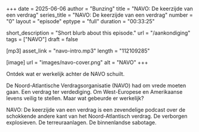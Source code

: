 +++
date = 2025-06-06
author = "Bunzing"
title = "NAVO: De keerzijde van een verdrag"
series_title = "NAVO: De keerzijde van een verdrag"
number = "0"
layout = "episode"
eptype = "full"
duration = "00:33:25"

short_description = "Short blurb about this episode."
url = "/aankondiging"
tags = ["NAVO"]
draft = false

[mp3]
asset_link = "navo-intro.mp3"
length = "112109285"

[image]
url = "images/navo-cover.png"
alt = "NAVO"
+++

Ontdek wat er werkelijk achter de NAVO schuilt.

De Noord-Atlantische Verdragsorganisatie (NAVO) had om vrede moeten gaan. Een verdrag ter verdediging. Om West-Europese en Amerikaanse levens veilig te stellen. Maar wat gebeurde er werkelijk?

NAVO: De keerzijde van een verdrag is een zevendelige podcast over de schokkende andere kant van het Noord-Atlantisch verdrag. De verborgen explosieven. De terreuraanlagen. De binnenlandse sabotage. 